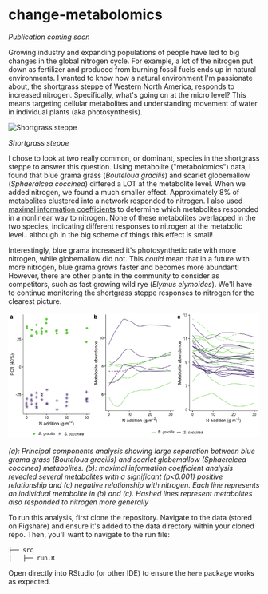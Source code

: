 # change-metabolomics

*Publication coming soon*

Growing industry and expanding populations of people have led to big changes in the global nitrogen cycle. For example, a lot of the nitrogen put down as fertilizer and produced from burning fossil fuels ends up in natural environments. I wanted to know how a natural environment I'm passionate about, the shortgrass steppe of Western North America, responds to increased nitrogen. Specifically, what's going on at the micro level? This means targeting cellular metabolites and understanding movement of water in individual plants (aka photosynthesis).

![Shortgrass steppe](https://upload.wikimedia.org/wikipedia/commons/thumb/0/00/Llano_Estacado_Caprock_Escarpment_south_of_Ralls_TX_2009.jpg/1920px-Llano_Estacado_Caprock_Escarpment_south_of_Ralls_TX_2009.jpg)  

*Shortgrass steppe*

I chose to look at two really common, or dominant, species in the shortgrass steppe to answer this question. Using metabolite ("metabolomics") data, I found that blue grama grass (*Bouteloua gracilis*) and scarlet globemallow (*Sphaeralcea coccinea*) differed a LOT at the metabolite level. When we added nitrogen, we found a much smaller effect. Approximately 8% of metabolites clustered into a network responded to nitrogen. I also used [maximal information coefficients](https://en.wikipedia.org/wiki/Maximal_information_coefficient) to determine which metabolites responded in a nonlinear way to nitrogen. None of these metabolites overlapped in the two species, indicating different responses to nitrogen at the metabolic level.. although in the big scheme of things this effect is small!

Interestingly, blue grama increased it's photosynthetic rate with more nitrogen, while globemallow did not. This *could* mean that in a future with more nitrogen, blue grama grows faster and becomes more abundant! However, there are other plants in the community to consider as competitors, such as fast growing wild rye (*Elymus elymoides*). We'll have to continue monitoring the shortgrass steppe responses to nitrogen for the clearest picture.

![Plant metabolites and PCs](https://github.com/avahoffman/change-metabolomics/blob/master/figures/PCA_MIC.png)  

*(a): Principal components analysis showing large separation between blue grama grass (*Bouteloua gracilis*) and scarlet globemallow (*Sphaeralcea coccinea*) metabolites. (b): maximal information coefficient analysis revealed several metabolites with a significant (p<0.001) positive relationship and (c) negative relationship with nitrogen. Each line represents an individual metabolite in (b) and (c). Hashed lines represent metabolites also responded to nitrogen more generally*

To run this analysis, first clone the repository. Navigate to the data (stored on Figshare) and ensure it's added to the data directory within your cloned repo. Then, you'll want to navigate to the run file:
```
├── src
│   ├── run.R
```
Open directly into RStudio (or other IDE) to ensure the `here` package works as expected.
